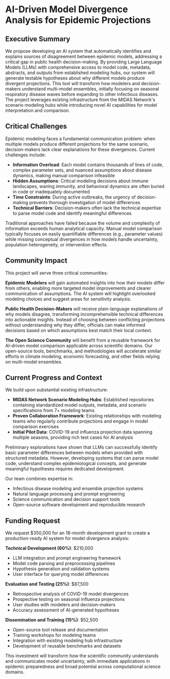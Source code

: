 # AI-Driven Model Divergence Analysis for Epidemic Projections

## Executive Summary

We propose developing an AI system that automatically identifies and explains sources of disagreement between epidemic models, addressing a critical gap in public health decision-making. By providing Large Language Models (LLMs) with comprehensive access to model code, metadata, abstracts, and outputs from established modeling hubs, our system will generate testable hypotheses about why different models produce divergent projections. This tool will transform how modelers and decision-makers understand multi-model ensembles, initially focusing on seasonal respiratory disease waves before expanding to other infectious diseases. The project leverages existing infrastructure from the MIDAS Network's scenario modeling hubs while introducing novel AI capabilities for model interpretation and comparison.

## Critical Challenges

Epidemic modeling faces a fundamental communication problem: when multiple models produce different projections for the same scenario, decision-makers lack clear explanations for these divergences. Current challenges include:

- **Information Overload**: Each model contains thousands of lines of code, complex parameter sets, and nuanced assumptions about disease dynamics, making manual comparison infeasible
- **Hidden Assumptions**: Critical modeling decisions about immune landscapes, waning immunity, and behavioral dynamics are often buried in code or inadequately documented
- **Time Constraints**: During active outbreaks, the urgency of decision-making prevents thorough investigation of model differences
- **Technical Barriers**: Decision-makers often lack the technical expertise to parse model code and identify meaningful differences

Traditional approaches have failed because the volume and complexity of information exceeds human analytical capacity. Manual model comparison typically focuses on easily quantifiable differences (e.g., parameter values) while missing conceptual divergences in how models handle uncertainty, population heterogeneity, or intervention effects.

## Community Impact

This project will serve three critical communities:

**Epidemic Modelers** will gain automated insights into how their models differ from others, enabling more targeted model improvements and clearer communication of assumptions. The AI system will highlight overlooked modeling choices and suggest areas for sensitivity analysis.

**Public Health Decision-Makers** will receive plain-language explanations of why models disagree, transforming incomprehensible technical differences into actionable insights. Instead of choosing between conflicting projections without understanding why they differ, officials can make informed decisions based on which assumptions best match their local context.

**The Open Science Community** will benefit from a reusable framework for AI-driven model comparison applicable across scientific domains. Our open-source tools, benchmarks, and methodologies will accelerate similar efforts in climate modeling, economic forecasting, and other fields relying on multi-model ensembles.

## Current Progress and Context

We build upon substantial existing infrastructure:

- **MIDAS Network Scenario Modeling Hubs**: Established repositories containing standardized model outputs, metadata, and scenario specifications from 7+ modeling teams
- **Proven Collaboration Framework**: Existing relationships with modeling teams who regularly contribute projections and engage in model comparison exercises
- **Initial Pilot Data**: COVID-19 and influenza projection data spanning multiple seasons, providing rich test cases for AI analysis

Preliminary explorations have shown that LLMs can successfully identify basic parameter differences between models when provided with structured metadata. However, developing systems that can parse model code, understand complex epidemiological concepts, and generate meaningful hypotheses requires dedicated development.

Our team combines expertise in:
- Infectious disease modeling and ensemble projection systems
- Natural language processing and prompt engineering
- Science communication and decision support tools
- Open-source software development and reproducible research

## Funding Request

We request $350,000 for an 18-month development grant to create a production-ready AI system for model divergence analysis:

**Technical Development (60%)**: $210,000
- LLM integration and prompt engineering framework
- Model code parsing and preprocessing pipelines  
- Hypothesis generation and validation systems
- User interface for querying model differences

**Evaluation and Testing (25%)**: $87,500
- Retrospective analysis of COVID-19 model divergences
- Prospective testing on seasonal influenza projections
- User studies with modelers and decision-makers
- Accuracy assessment of AI-generated hypotheses

**Dissemination and Training (15%)**: $52,500
- Open-source tool release and documentation
- Training workshops for modeling teams
- Integration with existing modeling hub infrastructure
- Development of reusable benchmarks and datasets

This investment will transform how the scientific community understands and communicates model uncertainty, with immediate applications in epidemic preparedness and broad potential across computational science domains.